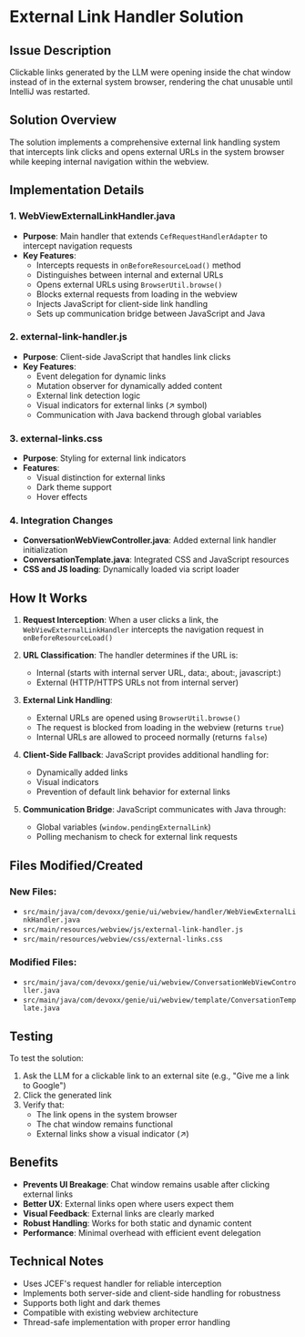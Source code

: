 # External Link Handler Solution

## Issue Description
Clickable links generated by the LLM were opening inside the chat window instead of in the external system browser, rendering the chat unusable until IntelliJ was restarted.

## Solution Overview
The solution implements a comprehensive external link handling system that intercepts link clicks and opens external URLs in the system browser while keeping internal navigation within the webview.

## Implementation Details

### 1. WebViewExternalLinkHandler.java
- **Purpose**: Main handler that extends `CefRequestHandlerAdapter` to intercept navigation requests
- **Key Features**:
  - Intercepts requests in `onBeforeResourceLoad()` method
  - Distinguishes between internal and external URLs
  - Opens external URLs using `BrowserUtil.browse()`
  - Blocks external requests from loading in the webview
  - Injects JavaScript for client-side link handling
  - Sets up communication bridge between JavaScript and Java

### 2. external-link-handler.js
- **Purpose**: Client-side JavaScript that handles link clicks
- **Key Features**:
  - Event delegation for dynamic links
  - Mutation observer for dynamically added content
  - External link detection logic
  - Visual indicators for external links (↗ symbol)
  - Communication with Java backend through global variables

### 3. external-links.css
- **Purpose**: Styling for external link indicators
- **Features**:
  - Visual distinction for external links
  - Dark theme support
  - Hover effects

### 4. Integration Changes
- **ConversationWebViewController.java**: Added external link handler initialization
- **ConversationTemplate.java**: Integrated CSS and JavaScript resources
- **CSS and JS loading**: Dynamically loaded via script loader

## How It Works

1. **Request Interception**: When a user clicks a link, the `WebViewExternalLinkHandler` intercepts the navigation request in `onBeforeResourceLoad()`

2. **URL Classification**: The handler determines if the URL is:
   - Internal (starts with internal server URL, data:, about:, javascript:)
   - External (HTTP/HTTPS URLs not from internal server)

3. **External Link Handling**: 
   - External URLs are opened using `BrowserUtil.browse()`
   - The request is blocked from loading in the webview (returns `true`)
   - Internal URLs are allowed to proceed normally (returns `false`)

4. **Client-Side Fallback**: JavaScript provides additional handling for:
   - Dynamically added links
   - Visual indicators
   - Prevention of default link behavior for external links

5. **Communication Bridge**: JavaScript communicates with Java through:
   - Global variables (`window.pendingExternalLink`)
   - Polling mechanism to check for external link requests

## Files Modified/Created

### New Files:
- `src/main/java/com/devoxx/genie/ui/webview/handler/WebViewExternalLinkHandler.java`
- `src/main/resources/webview/js/external-link-handler.js`
- `src/main/resources/webview/css/external-links.css`

### Modified Files:
- `src/main/java/com/devoxx/genie/ui/webview/ConversationWebViewController.java`
- `src/main/java/com/devoxx/genie/ui/webview/template/ConversationTemplate.java`

## Testing

To test the solution:
1. Ask the LLM for a clickable link to an external site (e.g., "Give me a link to Google")
2. Click the generated link
3. Verify that:
   - The link opens in the system browser
   - The chat window remains functional
   - External links show a visual indicator (↗)

## Benefits

- **Prevents UI Breakage**: Chat window remains usable after clicking external links
- **Better UX**: External links open where users expect them
- **Visual Feedback**: External links are clearly marked
- **Robust Handling**: Works for both static and dynamic content
- **Performance**: Minimal overhead with efficient event delegation

## Technical Notes

- Uses JCEF's request handler for reliable interception
- Implements both server-side and client-side handling for robustness
- Supports both light and dark themes
- Compatible with existing webview architecture
- Thread-safe implementation with proper error handling
